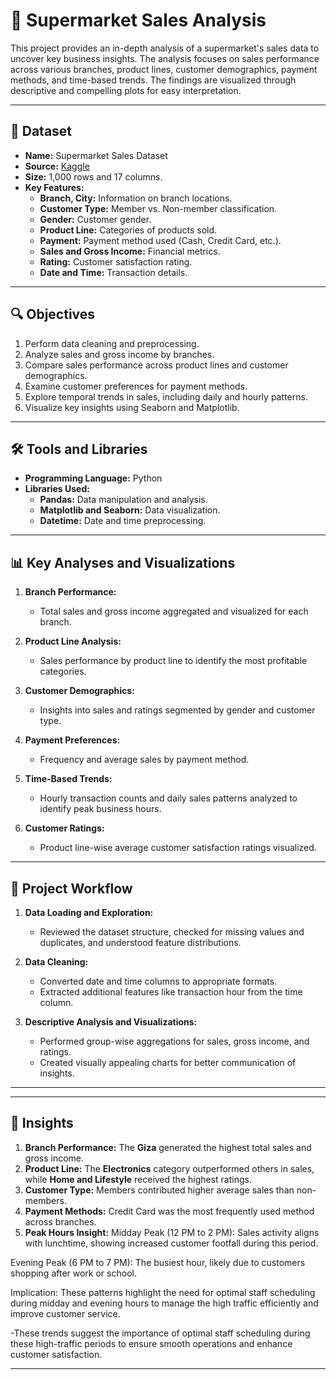 # 🛒 Supermarket Sales Analysis  

This project provides an in-depth analysis of a supermarket's sales data to uncover key business insights. The analysis focuses on sales performance across various branches, product lines, customer demographics, payment methods, and time-based trends. The findings are visualized through descriptive and compelling plots for easy interpretation.

---

## 📁 Dataset

- **Name:** Supermarket Sales Dataset  
- **Source:** [Kaggle](https://www.kaggle.com/)  
- **Size:** 1,000 rows and 17 columns.  
- **Key Features:**
  - **Branch, City:** Information on branch locations.
  - **Customer Type:** Member vs. Non-member classification.
  - **Gender:** Customer gender.
  - **Product Line:** Categories of products sold.
  - **Payment:** Payment method used (Cash, Credit Card, etc.).
  - **Sales and Gross Income:** Financial metrics.
  - **Rating:** Customer satisfaction rating.  
  - **Date and Time:** Transaction details.  

---

## 🔍 Objectives  

1. Perform data cleaning and preprocessing.  
2. Analyze sales and gross income by branches.  
3. Compare sales performance across product lines and customer demographics.  
4. Examine customer preferences for payment methods.  
5. Explore temporal trends in sales, including daily and hourly patterns.  
6. Visualize key insights using Seaborn and Matplotlib.

---

## 🛠️ Tools and Libraries  

- **Programming Language:** Python  
- **Libraries Used:**
  - **Pandas:** Data manipulation and analysis.
  - **Matplotlib and Seaborn:** Data visualization.  
  - **Datetime:** Date and time preprocessing.

---

## 📊 Key Analyses and Visualizations  

1. **Branch Performance:**  
   - Total sales and gross income aggregated and visualized for each branch.  


2. **Product Line Analysis:**  
   - Sales performance by product line to identify the most profitable categories.  


3. **Customer Demographics:**  
   - Insights into sales and ratings segmented by gender and customer type.  


4. **Payment Preferences:**  
   - Frequency and average sales by payment method.  

5. **Time-Based Trends:**  
   - Hourly transaction counts and daily sales patterns analyzed to identify peak business hours.  


6. **Customer Ratings:**  
   - Product line-wise average customer satisfaction ratings visualized.  


---

## 🚀 Project Workflow  

1. **Data Loading and Exploration:**  
   - Reviewed the dataset structure, checked for missing values and duplicates, and understood feature distributions.  

2. **Data Cleaning:**  
   - Converted date and time columns to appropriate formats.  
   - Extracted additional features like transaction hour from the time column.  

3. **Descriptive Analysis and Visualizations:**  
   - Performed group-wise aggregations for sales, gross income, and ratings.  
   - Created visually appealing charts for better communication of insights.

---


---

## 📝 Insights  

1. **Branch Performance:** The **Giza** generated the highest total sales and gross income.  
2. **Product Line:** The **Electronics** category outperformed others in sales, while **Home and Lifestyle** received the highest ratings.  
3. **Customer Type:** Members contributed higher average sales than non-members.  
4. **Payment Methods:** Credit Card was the most frequently used method across branches.  
5. **Peak Hours Insight:**
Midday Peak (12 PM to 2 PM):
  Sales activity aligns with lunchtime, showing increased customer footfall during this period.

Evening Peak (6 PM to 7 PM):
The busiest hour, likely due to customers shopping after work or school.

Implication:
  These patterns highlight the need for optimal staff scheduling during midday and evening hours to manage the high traffic efficiently and improve customer service.

  -These trends suggest the importance of optimal staff scheduling during these high-traffic periods to ensure smooth operations and enhance customer satisfaction.



---


